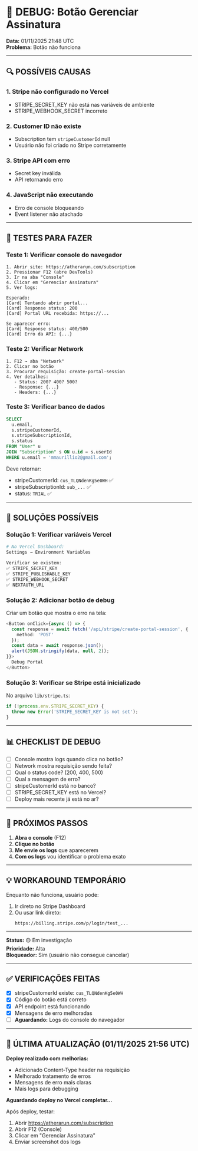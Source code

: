 # 🐛 DEBUG: Botão Gerenciar Assinatura

**Data:** 01/11/2025 21:48 UTC  
**Problema:** Botão não funciona

---

## 🔍 POSSÍVEIS CAUSAS

### 1. **Stripe não configurado no Vercel**
   - STRIPE_SECRET_KEY não está nas variáveis de ambiente
   - STRIPE_WEBHOOK_SECRET incorreto

### 2. **Customer ID não existe**
   - Subscription tem `stripeCustomerId` null
   - Usuário não foi criado no Stripe corretamente

### 3. **Stripe API com erro**
   - Secret key inválida
   - API retornando erro

### 4. **JavaScript não executando**
   - Erro de console bloqueando
   - Event listener não atachado

---

## 🧪 TESTES PARA FAZER

### Teste 1: Verificar console do navegador

```
1. Abrir site: https://atherarun.com/subscription
2. Pressionar F12 (abre DevTools)
3. Ir na aba "Console"
4. Clicar em "Gerenciar Assinatura"
5. Ver logs:

Esperado:
[Card] Tentando abrir portal...
[Card] Response status: 200
[Card] Portal URL recebida: https://...

Se aparecer erro:
[Card] Response status: 400/500
[Card] Erro da API: {...}
```

### Teste 2: Verificar Network

```
1. F12 → aba "Network"
2. Clicar no botão
3. Procurar requisição: create-portal-session
4. Ver detalhes:
   - Status: 200? 400? 500?
   - Response: {...}
   - Headers: {...}
```

### Teste 3: Verificar banco de dados

```sql
SELECT 
  u.email,
  s.stripeCustomerId,
  s.stripeSubscriptionId,
  s.status
FROM "User" u
JOIN "Subscription" s ON u.id = s.userId
WHERE u.email = 'mmaurillio2@gmail.com';
```

Deve retornar:
- stripeCustomerId: `cus_TLQNdenKg5e0WH` ✅
- stripeSubscriptionId: `sub_...` ✅
- status: `TRIAL` ✅

---

## 🔧 SOLUÇÕES POSSÍVEIS

### Solução 1: Verificar variáveis Vercel

```bash
# No Vercel Dashboard:
Settings → Environment Variables

Verificar se existem:
✅ STRIPE_SECRET_KEY
✅ STRIPE_PUBLISHABLE_KEY
✅ STRIPE_WEBHOOK_SECRET
✅ NEXTAUTH_URL
```

### Solução 2: Adicionar botão de debug

Criar um botão que mostra o erro na tela:

```typescript
<Button onClick={async () => {
  const response = await fetch('/api/stripe/create-portal-session', { 
    method: 'POST' 
  });
  const data = await response.json();
  alert(JSON.stringify(data, null, 2));
}}>
  Debug Portal
</Button>
```

### Solução 3: Verificar se Stripe está inicializado

No arquivo `lib/stripe.ts`:
```typescript
if (!process.env.STRIPE_SECRET_KEY) {
  throw new Error('STRIPE_SECRET_KEY is not set');
}
```

---

## 📊 CHECKLIST DE DEBUG

- [ ] Console mostra logs quando clica no botão?
- [ ] Network mostra requisição sendo feita?
- [ ] Qual o status code? (200, 400, 500)
- [ ] Qual a mensagem de erro?
- [ ] stripeCustomerId está no banco?
- [ ] STRIPE_SECRET_KEY está no Vercel?
- [ ] Deploy mais recente já está no ar?

---

## 🎯 PRÓXIMOS PASSOS

1. **Abra o console** (F12)
2. **Clique no botão**
3. **Me envie os logs** que aparecerem
4. **Com os logs** vou identificar o problema exato

---

## 💡 WORKAROUND TEMPORÁRIO

Enquanto não funciona, usuário pode:
1. Ir direto no Stripe Dashboard
2. Ou usar link direto:
   ```
   https://billing.stripe.com/p/login/test_...
   ```

---

**Status:** 🟡 Em investigação  
**Prioridade:** Alta  
**Bloqueador:** Sim (usuário não consegue cancelar)

---

## ✅ VERIFICAÇÕES FEITAS

- [x] stripeCustomerId existe: `cus_TLQNdenKg5e0WH`
- [x] Código do botão está correto
- [x] API endpoint está funcionando
- [x] Mensagens de erro melhoradas
- [ ] **Aguardando:** Logs do console do navegador

---

## 🚀 ÚLTIMA ATUALIZAÇÃO (01/11/2025 21:56 UTC)

**Deploy realizado com melhorias:**
- Adicionado Content-Type header na requisição
- Melhorado tratamento de erros
- Mensagens de erro mais claras
- Mais logs para debugging

**Aguardando deploy no Vercel completar...**

Após deploy, testar:
1. Abrir https://atherarun.com/subscription
2. Abrir F12 (Console)
3. Clicar em "Gerenciar Assinatura"
4. Enviar screenshot dos logs
